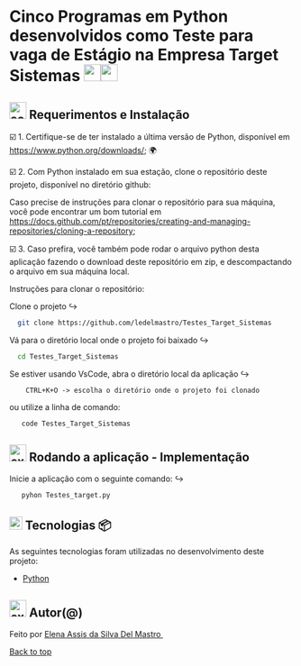 #  Cinco Programas em Python desenvolvidos como Teste para vaga de Estágio na Empresa Target Sistemas <img width="30" height="30" src="https://img.icons8.com/bubbles/100/api.png" alt="api"/><img width="30" height="30" src="https://img.icons8.com/color/48/python--v1.png" alt="python--v1"/> 


## <img width="30" height="30" src="https://img.icons8.com/parakeet/48/software-installer.png" alt="software-installer"/> Requerimentos e Instalação ##

☑️ 1. Certifique-se de ter instalado a última versão de Python, disponível em https://www.python.org/downloads/; 🌍 

☑️ 2. Com Python instalado em sua estação, clone o repositório deste projeto, disponível no diretório github:

   Caso precise de instruções para clonar o repositório para sua máquina, você pode encontrar um bom tutorial em
   https://docs.github.com/pt/repositories/creating-and-managing-repositories/cloning-a-repository;

☑️ 3. Caso prefira, você também pode rodar o arquivo python desta aplicação fazendo o download deste repositório em zip, e descompactando o arquivo em sua máquina local.

Instruções para clonar o repositório:

Clone o projeto  ↪️
~~~ bash  
  git clone https://github.com/ledelmastro/Testes_Target_Sistemas
~~~

Vá para o diretório local onde o projeto foi baixado ↪️

~~~bash  
  cd Testes_Target_Sistemas
~~~

Se estiver usando VsCode, abra o diretório local da aplicação ↪️

        CTRL+K+O -> escolha o diretório onde o projeto foi clonado 

ou utilize a linha de comando:
~~~bash  
   code Testes_Target_Sistemas
~~~

## <img width="30" height="30" src="https://img.icons8.com/external-flaticons-flat-flat-icons/64/external-development-project-management-flaticons-flat-flat-icons-2.png" alt="external-development-project-management-flaticons-flat-flat-icons-2"/> Rodando a aplicação - Implementação

Inicie a aplicação com o seguinte comando: ↪️

~~~bash  
   pyhon Testes_target.py 
~~~
 
## <img width="23" height="23" src="https://img.icons8.com/color/48/python--v1.png" alt="python--v1"/> Tecnologias 📦

As seguintes tecnologias foram utilizadas no desenvolvimento deste projeto:

- [Python](https://html.spec.whatwg.org/)

## <img width="30" height="30" src="https://img.icons8.com/external-itim2101-gradient-itim2101/64/external-writer-life-style-avatar-itim2101-gradient-itim2101.png" alt="external-writer-life-style-avatar-itim2101-gradient-itim2101"/> Autor(@) ##

Feito por <a href="https://github.com/ledelmastro" target="_blank">Elena Assis da Silva Del Mastro </a>
&#xa0;

<a href="#top">Back to top</a>
